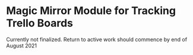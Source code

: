 # Magic Mirror Module for Tracking Trello Boards

Currently not finalized. Return to active work should commence by end of August 2021
